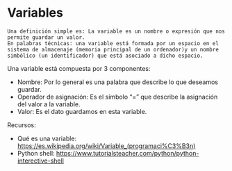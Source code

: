 # Variables

    Una definición simple es: La variable es un nombre o expresión que nos permite guardar un valor. 
    En palabras técnicas: una variable está formada por un espacio en el sistema de almacenaje (memoria principal de un ordenador)y un nombre simbólico (un identificador) que está asociado a dicho espacio.

Una variable está compuesta por 3 componentes:

* Nombre: Por lo general es una palabra que describe lo que deseamos guardar. 
* Operador de asignación: Es el símbolo “=” que describe la asignación del valor a la variable.
* Valor: Es el dato guardamos en esta variable.



Recursos:

* Qué es una variable: https://es.wikipedia.org/wiki/Variable_(programaci%C3%B3n)
* Python shell: https://www.tutorialsteacher.com/python/python-interective-shell